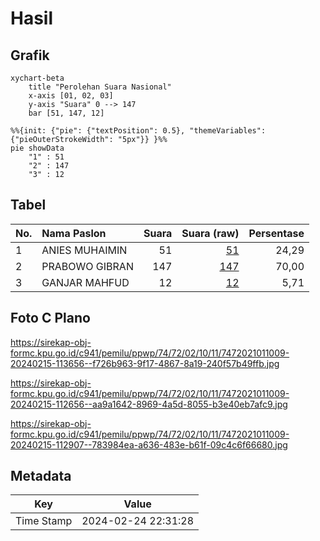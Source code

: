 # Hasil

## Grafik

```mermaid
xychart-beta
    title "Perolehan Suara Nasional"
    x-axis [01, 02, 03]
    y-axis "Suara" 0 --> 147
    bar [51, 147, 12]
```

```mermaid
%%{init: {"pie": {"textPosition": 0.5}, "themeVariables": {"pieOuterStrokeWidth": "5px"}} }%%
pie showData
    "1" : 51
    "2" : 147
    "3" : 12
```

## Tabel

| No. | Nama Paslon    | Suara | Suara (raw) | Persentase |
|:--- |:-------------- | -----:| -----------:| ----------:|
| 1   | ANIES MUHAIMIN | 51    | [51][p-1]   | 24,29      |
| 2   | PRABOWO GIBRAN | 147   | [147][p-2]  | 70,00      |
| 3   | GANJAR MAHFUD  | 12    | [12][p-3]   | 5,71       |


[p-1]: https://github.com/gigit-pemilu/pemilu-2024/blob/main/pilpres/hitung-suara/sub/74-sulawesi-tenggara/sub/72-kota-bau-bau/sub/02-wolio/sub/1011-bukit-wolio-indah/sub/009-tps/sub/paslon-1.txt
[p-2]: https://github.com/gigit-pemilu/pemilu-2024/blob/main/pilpres/hitung-suara/sub/74-sulawesi-tenggara/sub/72-kota-bau-bau/sub/02-wolio/sub/1011-bukit-wolio-indah/sub/009-tps/sub/paslon-2.txt
[p-3]: https://github.com/gigit-pemilu/pemilu-2024/blob/main/pilpres/hitung-suara/sub/74-sulawesi-tenggara/sub/72-kota-bau-bau/sub/02-wolio/sub/1011-bukit-wolio-indah/sub/009-tps/sub/paslon-3.txt

## Foto C Plano

https://sirekap-obj-formc.kpu.go.id/c941/pemilu/ppwp/74/72/02/10/11/7472021011009-20240215-113656--f726b963-9f17-4867-8a19-240f57b49ffb.jpg

https://sirekap-obj-formc.kpu.go.id/c941/pemilu/ppwp/74/72/02/10/11/7472021011009-20240215-112656--aa9a1642-8969-4a5d-8055-b3e40eb7afc9.jpg

https://sirekap-obj-formc.kpu.go.id/c941/pemilu/ppwp/74/72/02/10/11/7472021011009-20240215-112907--783984ea-a636-483e-b61f-09c4c6f66680.jpg


## Metadata

| Key        | Value               |
| ---------- | ------------------- |
| Time Stamp | 2024-02-24 22:31:28 |



